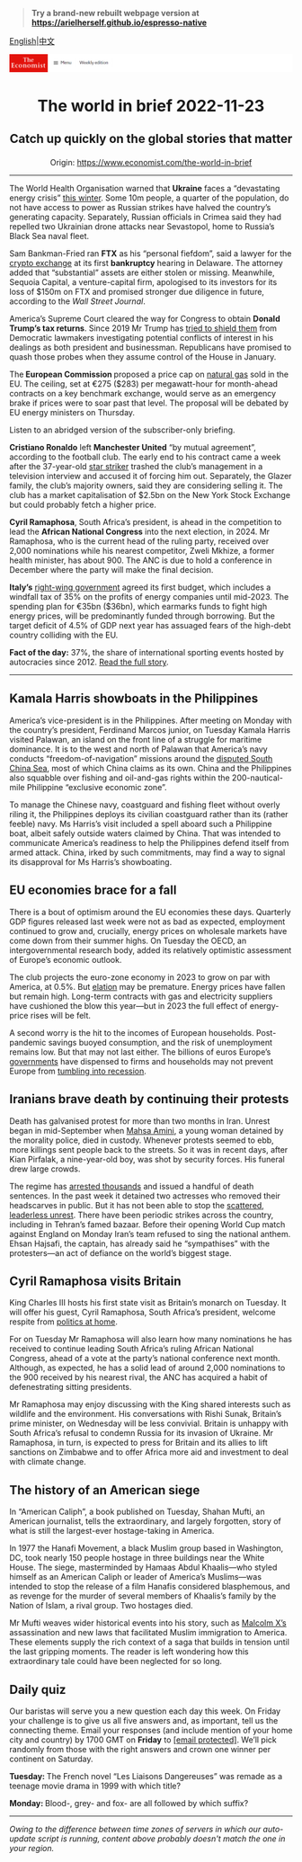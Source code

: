 > **Try a brand-new rebuilt webpage version at https://arielherself.github.io/espresso-native**

[English](https://github.com/arielherself/espresso/blob/main/README.md)|[中文](https://github-com.translate.goog/arielherself/espresso/blob/main/README.md?_x_tr_sl=en&_x_tr_tl=zh-CN&_x_tr_hl=zh-CN&_x_tr_pto=wapp)



![The Economist](menubar.png)

# <p align="center">The world in brief 2022-11-23</p>

## <p align="center">Catch up quickly on the global stories that matter</p>

<p align="center">Origin: <a href="https://www.economist.com/the-world-in-brief">https://www.economist.com/the-world-in-brief</a><hr>

The World Health Organisation warned that <strong>Ukraine</strong> faces a “devastating energy crisis” [this winter](https://www.economist.com/europe/2022/11/01/keeping-ukraine-from-freezing-this-winter). Some 10m people, a quarter of the population, do not have access to power as Russian strikes have halved the country’s generating capacity. Separately, Russian officials in Crimea said they had repelled two Ukrainian drone attacks near Sevastopol, home to Russia’s Black Sea naval fleet.

Sam Bankman-Fried ran <strong>FTX</strong> as his “personal fiefdom”, said a lawyer for the [crypto exchange](https://www.economist.com/briefing/2022/11/17/the-failure-of-ftx-and-sam-bankman-fried-will-leave-deep-scars) at its first <strong>bankruptcy</strong> hearing in Delaware. The attorney added that “substantial” assets are either stolen or missing. Meanwhile, Sequoia Capital, a venture-capital firm, apologised to its investors for its loss of $150m on FTX and promised stronger due diligence in future, according to the <em>Wall Street Journal</em>.

America’s Supreme Court cleared the way for Congress to obtain <strong>Donald Trump’s tax returns</strong>. Since 2019 Mr Trump has [tried to shield them](https://www.economist.com/democracy-in-america/2019/10/14/why-the-battle-over-donald-trumps-financial-records-will-drag-on) from Democratic lawmakers investigating potential conflicts of interest in his dealings as both president and businessman. Republicans have promised to quash those probes when they assume control of the House in January.

The<strong> European Commission </strong>proposed a price cap on [natural gas](https://www.economist.com/graphic-detail/2022/11/03/mild-autumn-weather-has-sent-european-gas-prices-plummeting) sold in the EU. The ceiling, set at €275 ($283) per megawatt-hour for month-ahead contracts on a key benchmark exchange, would serve as an emergency brake if prices were to soar past that level. The proposal will be debated by EU energy ministers on Thursday.

Listen to an abridged version of the subscriber-only briefing.

<strong>Cristiano Ronaldo</strong> left <strong>Manchester United</strong> “by mutual agreement”, according to the football club. The early end to his contract came a week after the 37-year-old [star striker](https://www.economist.com/culture/2022/11/17/lionel-messi-and-cristiano-ronaldo-have-forged-modern-football) trashed the club’s management in a television interview and accused it of forcing him out. Separately, the Glazer family, the club’s majority owners, said they are considering selling it. The club has a market capitalisation of $2.5bn on the New York Stock Exchange but could probably fetch a higher price.

<strong>Cyril Ramaphosa</strong>, South Africa’s president, is ahead in the competition to lead the <strong>African National Congress</strong> into the next election, in 2024. Mr Ramaphosa, who is the current head of the ruling party, received over 2,000 nominations while his nearest competitor, Zweli Mkhize, a former health minister, has about 900. The ANC is due to hold a conference in December where the party will make the final decision.

<strong>Italy’s</strong> [right-wing government](https://www.economist.com/europe/2022/10/22/giorgia-meloni-and-her-allies-take-power-in-italy) agreed its first budget, which includes a windfall tax of 35% on the profits of energy companies until mid-2023. The spending plan for €35bn ($36bn), which earmarks funds to fight high energy prices, will be predominantly funded through borrowing. But the target deficit of 4.5% of GDP next year has assuaged fears of the high-debt country colliding with the EU.

<strong>Fact of the day:</strong> 37%, the share of international sporting events hosted by autocracies since 2012. [Read the full story](https://www.economist.com/graphic-detail/2022/11/17/international-sporting-events-are-increasingly-held-in-autocracies).

----------

## Kamala Harris showboats in the Philippines

America’s vice-president is in the Philippines. After meeting on Monday with the country’s president, Ferdinand Marcos junior, on Tuesday Kamala Harris visited Palawan, an island on the front line of a struggle for maritime dominance. It is to the west and north of Palawan that America’s navy conducts “freedom-of-navigation” missions around the [disputed South China Sea](https://www.economist.com/asia/2022/01/15/china-does-not-have-it-all-its-way-in-the-south-china-sea), most of which China claims as its own. China and the Philippines also squabble over fishing and oil-and-gas rights within the 200-nautical-mile Philippine “exclusive economic zone”.

To manage the Chinese navy, coastguard and fishing fleet without overly riling it, the Philippines deploys its civilian coastguard rather than its (rather feeble) navy. Ms Harris’s visit included a spell aboard such a Philippine boat, albeit safely outside waters claimed by China. That was intended to communicate America’s readiness to help the Philippines defend itself from armed attack. China, irked by such commitments, may find a way to signal its disapproval for Ms Harris’s showboating.

## EU economies brace for a fall

There is a bout of optimism around the EU economies these days. Quarterly GDP figures released last week were not as bad as expected, employment continued to grow and, crucially, energy prices on wholesale markets have come down from their summer highs. On Tuesday the OECD, an intergovernmental research body, added its relatively optimistic assessment of Europe’s economic outlook.

The club projects the euro-zone economy in 2023 to grow on par with America, at 0.5%. But [elation](https://www.economist.com/leaders/2022/11/17/investors-are-becoming-too-optimistic-about-the-world-economy) may be premature. Energy prices have fallen but remain high. Long-term contracts with gas and electricity suppliers have cushioned the blow this year—but in 2023 the full effect of energy-price rises will be felt.

A second worry is the hit to the incomes of European households. Post-pandemic savings buoyed consumption, and the risk of unemployment remains low. But that may not last either. The billions of euros Europe’s [governments](https://www.economist.com/finance-and-economics/2022/09/01/europe-scrambles-to-protect-consumers-against-dizzying-energy-prices) have dispensed to firms and households may not prevent Europe from [tumbling into recession](https://www.economist.com/finance-and-economics/2022/08/31/europe-is-heading-for-recession-how-bad-will-it-be).

## Iranians brave death by continuing their protests

Death has galvanised protest for more than two months in Iran. Unrest began in mid-September when [Mahsa Amini](https://www.economist.com/1843/2022/09/28/im-the-same-as-mahsa-and-i-want-my-freedom-anger-at-irans-regime-spills-onto-the-streets), a young woman detained by the morality police, died in custody. Whenever protests seemed to ebb, more killings sent people back to the streets. So it was in recent days, after Kian Pirfalak, a nine-year-old boy, was shot by security forces. His funeral drew large crowds.

The regime has [arrested thousands](https://www.economist.com/by-invitation/2022/11/16/shirin-ebadi-on-the-legal-obstacles-irans-protesters-face) and issued a handful of death sentences. In the past week it detained two actresses who removed their headscarves in public. But it has not been able to stop the [scattered, leaderless unrest](https://www.economist.com/middle-east-and-africa/2022/11/17/irans-protesters-are-painting-for-freedom). There have been periodic strikes across the country, including in Tehran’s famed bazaar. Before their opening World Cup match against England on Monday Iran’s team refused to sing the national anthem. Ehsan Hajsafi, the captain, has already said he “sympathises” with the protesters—an act of defiance on the world’s biggest stage.

## Cyril Ramaphosa visits Britain

King Charles III hosts his first state visit as Britain’s monarch on Tuesday. It will offer his guest, Cyril Ramaphosa, South Africa’s president, welcome respite from [politics at home](https://www.economist.com/middle-east-and-africa/2022/06/23/allegations-of-impropriety-weaken-south-africas-president).

For on Tuesday Mr Ramaphosa will also learn how many nominations he has received to continue leading South Africa’s ruling African National Congress, ahead of a vote at the party’s national conference next month. Although, as expected, he has a solid lead of around 2,000 nominations to the 900 received by his nearest rival, the ANC has acquired a habit of defenestrating sitting presidents.

Mr Ramaphosa may enjoy discussing with the King shared interests such as wildlife and the environment. His conversations with Rishi Sunak, Britain’s prime minister, on Wednesday will be less convivial. Britain is unhappy with South Africa’s refusal to condemn Russia for its invasion of Ukraine. Mr Ramaphosa, in turn, is expected to press for Britain and its allies to lift sanctions on Zimbabwe and to offer Africa more aid and investment to deal with climate change.

## The history of an American siege

In “American Caliph”, a book published on Tuesday, Shahan Mufti, an American journalist, tells the extraordinary, and largely forgotten, story of what is still the largest-ever hostage-taking in America.

In 1977 the Hanafi Movement, a black Muslim group based in Washington, DC, took nearly 150 people hostage in three buildings near the White House. The siege, masterminded by Hamaas Abdul Khaalis—who styled himself as an American Caliph or leader of America’s Muslims—was intended to stop the release of a film Hanafis considered blasphemous, and as revenge for the murder of several members of Khaalis’s family by the Nation of Islam, a rival group. Two hostages died.

Mr Mufti weaves wider historical events into his story, such as [Malcolm X’s](https://www.economist.com/prospero/2016/02/03/when-muhammad-met-malcolm) assassination and new laws that facilitated Muslim immigration to America. These elements supply the rich context of a saga that builds in tension until the last gripping moments. The reader is left wondering how this extraordinary tale could have been neglected for so long.

## Daily quiz

Our baristas will serve you a new question each day this week. On Friday your challenge is to give us all five answers and, as important, tell us the connecting theme. Email your responses (and include mention of your home city and country) by 1700 GMT on <strong>Friday</strong> to [<span class="__cf_email__" data-cfemail="4213372b38073132302731312d0227212d2c2d2f2b31366c212d2f">[email&#160;protected]</span>](https://mail.google.com/mail/?view=cm&amp;fs=1&amp;tf=1&amp;to=QuizEspresso@economist.com). We’ll pick randomly from those with the right answers and crown one winner per continent on Saturday.  


<strong>Tuesday: </strong>The French novel “Les Liaisons Dangereuses” was remade as a teenage movie drama in 1999 with which title?

<strong>Monday: </strong>Blood-, grey- and fox- are all followed by which suffix?

----------

*Owing to the difference between time zones of servers in which our auto-update script is running, content above probably doesn't match the one in your region.*
